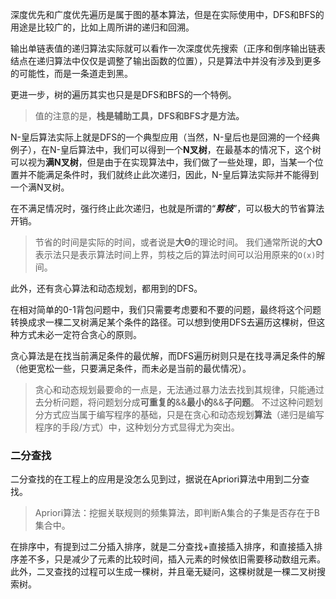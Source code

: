 深度优先和广度优先遍历是属于图的基本算法，但是在实际使用中，DFS和BFS的用途是比较广的，比如上周所讲的递归和回溯。

输出单链表值的递归算法实际就可以看作一次深度优先搜索（正序和倒序输出链表结点在递归算法中仅仅是调整了输出函数的位置），只是算法中并没有涉及到更多的可能性，而是一条道走到黑。

更进一步，树的遍历其实也只是是DFS和BFS的一个特例。

> 值的注意的是，**栈是辅助工具，DFS和BFS才是方法。**

N-皇后算法实际上就是DFS的一个典型应用（当然，N-皇后也是回溯的一个经典例子），在N-皇后算法中，我们可以得到一个**N叉树**，在最基本的情况下，这个树可以视为**满N叉树**，但是由于在实现算法中，我们做了一些处理，即，当某一个位置并不能满足条件时，我们就终止此次递归，因此，N-皇后算法实际并不能得到一个满N叉树。

在不满足情况时，强行终止此次递归，也就是所谓的“***剪枝***”，可以极大的节省算法开销。

> 节省的时间是实际的时间，或者说是**大Θ**的理论时间。
> 我们通常所说的**大O**表示法只是表示算法时间上界，剪枝之后的算法时间可以沿用原来的`O(x)`时间。

此外，还有贪心算法和动态规划，都用到的DFS。

在相对简单的0-1背包问题中，我们只需要考虑要和不要的问题，最终将这个问题转换成求一棵二叉树满足某个条件的路径。可以想到使用DFS去遍历这棵树，但这种方式未必一定符合贪心的原则。

贪心算法是在找当前满足条件的最优解，而DFS遍历树则只是在找寻满足条件的解（他更宽松一些，只要满足条件，而未必是当前的最优情况）。

> 贪心和动态规划最要命的一点是，无法通过暴力法去找到其规律，只能通过去分析问题，将问题划分成**可重复的**&&**最小的**&&**子问题**。
> 不过这种问题划分方式应当属于编写程序的基础，只是在贪心和动态规划**算法**（递归是编写程序的手段/方式）中，这种划分方式显得尤为突出。

### 二分查找

二分查找的在工程上的应用是没怎么见到过，据说在Apriori算法中用到二分查找。

> Apriori算法：挖掘关联规则的频集算法，即判断A集合的子集是否存在于B集合中。

在排序中，有提到过二分插入排序，就是二分查找+直接插入排序，和直接插入排序差不多，只是减少了元素的比较时间，插入元素的时候依旧需要移动数组元素。此外，二叉查找的过程可以生成一棵树，并且毫无疑问，这棵树就是一棵二叉树搜索树。